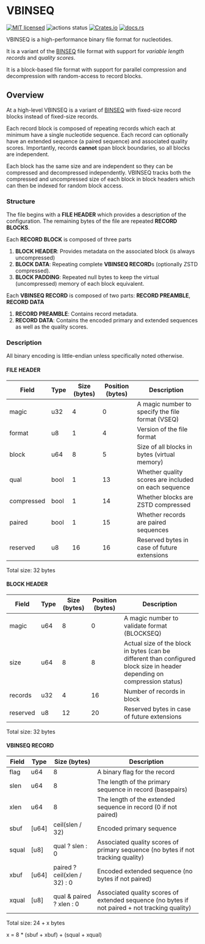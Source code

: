 # VBINSEQ

[![MIT licensed](https://img.shields.io/badge/license-MIT-blue.svg)](./LICENSE.md)
![actions status](https://github.com/arcinstitute/vbinseq/workflows/CI/badge.svg)
[![Crates.io](https://img.shields.io/crates/d/vbinseq?color=orange&label=crates.io)](https://crates.io/crates/vbinseq)
[![docs.rs](https://img.shields.io/docsrs/vbinseq?color=green&label=docs.rs)](https://docs.rs/vbinseq/latest/vbinseq/)

VBINSEQ is a high-performance binary file format for nucleotides.

It is a variant of the [BINSEQ](https://github.com/arcinstitute/binseq) file format with support for _variable length records_ and _quality scores_.

It is a block-based file format with support for parallel compression and decompression with random-access to record blocks.

## Overview

At a high-level VBINSEQ is a variant of [BINSEQ](https://github.com/arcinstitute/binseq) with fixed-size record blocks instead of fixed-size records.

Each record block is composed of repeating records which each at minimum have a single nucleotide sequence.
Each record can optionally have an extended sequence (a paired sequence) and associated quality scores.
Importantly, records **cannot** span block boundaries, so all blocks are independent.

Each block has the same size and are independent so they can be compressed and decompressed independently.
VBINSEQ tracks both the compressed and uncompressed size of each block in block headers which can then be indexed for random block access.

### Structure

The file begins with a **FILE HEADER** which provides a description of the configuration.
The remaining bytes of the file are repeated **RECORD BLOCKS**.

Each **RECORD BLOCK** is composed of three parts

1. **BLOCK HEADER**: Provides metadata on the associated block (is always uncompressed)
2. **BLOCK DATA**: Repeating complete **VBINSEQ RECORD**s (optionally ZSTD compressed).
3. **BLOCK PADDING**: Repeated null bytes to keep the virtual (uncompressed) memory of each block equivalent.

Each **VBINSEQ RECORD** is composed of two parts: **RECORD PREAMBLE**, **RECORD DATA**

1. **RECORD PREAMBLE**: Contains record metadata.
2. **RECORD DATA**: Contains the encoded primary and extended sequences as well as the quality scores.

### Description

All binary encoding is little-endian unless specifically noted otherwise.

#### **FILE HEADER**

| Field      | Type | Size (bytes) | Position (bytes) | Description                                          |
| ---------- | ---- | ------------ | ---------------- | ---------------------------------------------------- |
| magic      | u32  | 4            | 0                | A magic number to specify the file format (VSEQ)     |
| format     | u8   | 1            | 4                | Version of the file format                           |
| block      | u64  | 8            | 5                | Size of all blocks in bytes (virtual memory)         |
| qual       | bool | 1            | 13               | Whether quality scores are included on each sequence |
| compressed | bool | 1            | 14               | Whether blocks are ZSTD compressed                   |
| paired     | bool | 1            | 15               | Whether records are paired sequences                 |
| reserved   | u8   | 16           | 16               | Reserved bytes in case of future extensions          |

Total size: 32 bytes

#### **BLOCK HEADER**

| Field    | Type | Size (bytes) | Position (bytes) | Description                                                                                                               |
| -------- | ---- | ------------ | ---------------- | ------------------------------------------------------------------------------------------------------------------------- |
| magic    | u64  | 8            | 0                | A magic number to validate format (BLOCKSEQ)                                                                              |
| size     | u64  | 8            | 8                | Actual size of the block in bytes (can be different than configured block size in header depending on compression status) |
| records  | u32  | 4            | 16               | Number of records in block                                                                                                |
| reserved | u8   | 12           | 20               | Reserved bytes in case of future extensions                                                                               |

Total size: 32 bytes

#### **VBINSEQ RECORD**

| Field | Type  | Size (bytes)                 | Description                                                                                    |
| ----- | ----- | ---------------------------- | ---------------------------------------------------------------------------------------------- |
| flag  | u64   | 8                            | A binary flag for the record                                                                   |
| slen  | u64   | 8                            | The length of the primary sequence in record (basepairs)                                       |
| xlen  | u64   | 8                            | The length of the extended sequence in record (0 if not paired)                                |
| sbuf  | [u64] | ceil(slen / 32)              | Encoded primary sequence                                                                       |
| squal | [u8]  | qual ? slen : 0              | Associated quality scores of primary sequence (no bytes if not tracking quality)               |
| xbuf  | [u64] | paired ? ceil(xlen / 32) : 0 | Encoded extended sequence (no bytes if not paired)                                             |
| xqual | [u8]  | qual & paired ? xlen : 0     | Associated quality scores of extended sequence (no bytes if not paired + not tracking quality) |

Total size: 24 + x bytes

x = 8 \* (sbuf + xbuf) + (squal + xqual)
